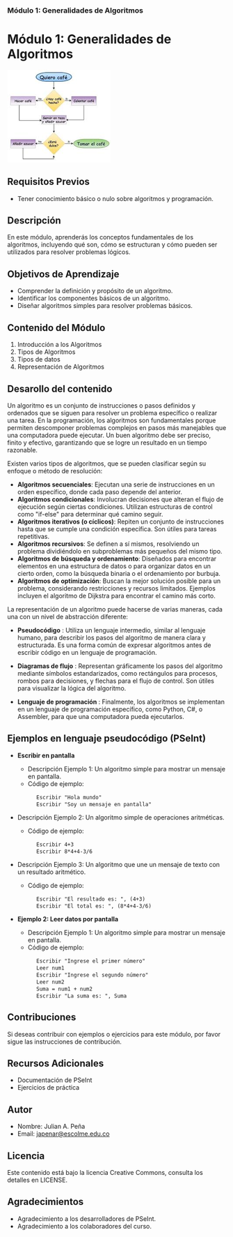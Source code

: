
### Módulo 1: Generalidades de Algoritmos

# Módulo 1: Generalidades de Algoritmos

![Imagen de Ejemplo](../../recursos/img/algoritmo.jpg)

## Requisitos Previos
- Tener conocimiento básico o nulo sobre algoritmos y programación.

## Descripción

En este módulo, aprenderás los conceptos fundamentales de los algoritmos, incluyendo qué son, cómo se estructuran y cómo pueden ser utilizados para resolver problemas lógicos.

## Objetivos de Aprendizaje

- Comprender la definición y propósito de un algoritmo.
- Identificar los componentes básicos de un algoritmo.
- Diseñar algoritmos simples para resolver problemas básicos.

## Contenido del Módulo

1. Introducción a los Algoritmos
2. Tipos de Algoritmos
3. Tipos de datos
3. Representación de Algoritmos

## Desarollo del contenido
Un algoritmo es un conjunto de instrucciones o pasos definidos y ordenados que se siguen para resolver un problema específico o realizar una tarea. En la programación, los algoritmos son fundamentales porque permiten descomponer problemas complejos en pasos más manejables que una computadora puede ejecutar. Un buen algoritmo debe ser preciso, finito y efectivo, garantizando que se logre un resultado en un tiempo razonable.

Existen varios tipos de algoritmos, que se pueden clasificar según su enfoque o método de resolución:

- **Algoritmos secuenciales**: Ejecutan una serie de instrucciones en un orden específico, donde cada paso depende del anterior.
- **Algoritmos condicionales**: Involucran decisiones que alteran el flujo de ejecución según ciertas condiciones. Utilizan estructuras de control como "if-else" para determinar qué camino seguir.
- **Algoritmos iterativos (o cíclicos)**: Repiten un conjunto de instrucciones hasta que se cumple una condición específica. Son útiles para tareas repetitivas.
- **Algoritmos recursivos**: Se definen a sí mismos, resolviendo un problema dividiéndolo en subproblemas más pequeños del mismo tipo.
- **Algoritmos de búsqueda y ordenamiento**: Diseñados para encontrar elementos en una estructura de datos o para organizar datos en un cierto orden, como la búsqueda binaria o el ordenamiento por burbuja.
- **Algoritmos de optimización**: Buscan la mejor solución posible para un problema, considerando restricciones y recursos limitados. Ejemplos incluyen el algoritmo de Dijkstra para encontrar el camino más corto.

La representación de un algoritmo puede hacerse de varias maneras, cada una con un nivel de abstracción diferente:

- **Pseudocódigo** : Utiliza un lenguaje intermedio, similar al lenguaje humano, para describir los pasos del algoritmo de manera clara y estructurada. Es una forma común de expresar algoritmos antes de escribir código en un lenguaje de programación.

- **Diagramas de flujo** : Representan gráficamente los pasos del algoritmo mediante símbolos estandarizados, como rectángulos para procesos, rombos para decisiones, y flechas para el flujo de control. Son útiles para visualizar la lógica del algoritmo.

- **Lenguaje de programación** : Finalmente, los algoritmos se implementan en un lenguaje de programación específico, como Python, C#, o Assembler, para que una computadora pueda ejecutarlos.

## Ejemplos en lenguaje pseudocódigo (PSeInt)

- **Escribir en pantalla**

  - Descripción Ejemplo 1: Un algoritmo simple para mostrar un mensaje en pantalla.
  - Código de ejemplo:
  ```pseudocode
        Escribir "Hola mundo"
        Escribir "Soy un mensaje en pantalla"
  ```

- Descripción Ejemplo 2: Un algoritmo simple de operaciones aritméticas.
  - Código de ejemplo:
  ```pseudocode
        Escribir 4+3
        Escribir 8*4+4-3/6
  ```

- Descripción Ejemplo 3: Un algoritmo que une un mensaje de texto con un resultado aritmético.
  - Código de ejemplo:
  ```pseudocode
        Escribir "El resultado es: ", (4+3)
        Escribir "El total es: ", (8*4+4-3/6)
  ```

- **Ejemplo 2: Leer datos por pantalla**

  - Descripción Ejemplo 1: Un algoritmo simple para mostrar un mensaje en pantalla.
  - Código de ejemplo:
  ```pseudocode
        Escribir "Ingrese el primer número"
        Leer num1
        Escribir "Ingrese el segundo número"
        Leer num2
        Suma = num1 + num2
        Escribir "La suma es: ", Suma
  ```

## Contribuciones
Si deseas contribuir con ejemplos o ejercicios para este módulo, por favor sigue las instrucciones de contribución.

## Recursos Adicionales
- Documentación de PSeInt
- Ejercicios de práctica

## Autor

- Nombre: Julian A. Peña
- Email: japenar@escolme.edu.co

## Licencia
Este contenido está bajo la licencia Creative Commons, consulta los detalles en LICENSE.

## Agradecimientos
- Agradecimiento a los desarrolladores de PSeInt.
- Agradecimiento a los colaboradores del curso.